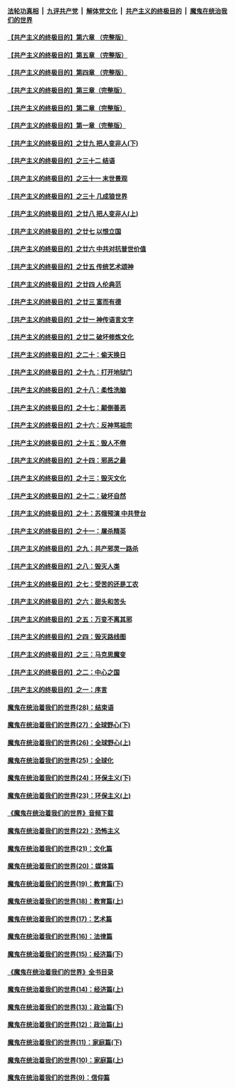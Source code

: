 ####  [法轮功真相](../../../../basic/blob/master/README.md?t=03311301) &nbsp;|&nbsp; [九评共产党](../../../../9ping.md/blob/master/README.md?t=03311301) &nbsp;|&nbsp; [解体党文化](../../../../jtdwh.md/blob/master/README.md?t=03311301)  &nbsp;|&nbsp; [共产主义的终极目的](../../../../gczydzjmd.md/blob/master/README.md?t=03311301) &nbsp;|&nbsp; [魔鬼在统治我们的世界](../../../../mgztzwmdsj.md/blob/master/README.md?t=03311301) 

#### [【共产主义的终极目的】第六章 （完整版）](../pages/nsc422/n11428913.md?t=03311301) 

#### [【共产主义的终极目的】第五章 （完整版）](../pages/nsc422/n11428912.md?t=03311301) 

#### [【共产主义的终极目的】第四章 （完整版）](../pages/nsc422/n11428907.md?t=03311301) 

#### [【共产主义的终极目的】第三章（完整版）](../pages/nsc422/n11428848.md?t=03311301) 

#### [【共产主义的终极目的】第二章（完整版）](../pages/nsc422/n11428831.md?t=03311301) 

#### [【共产主义的终极目的】第一章（完整版）](../pages/nsc422/n11417651.md?t=03311301) 

#### [【共产主义的终极目的】之廿九 把人变非人(下)](../pages/nsc422/n11344140.md?t=03311301) 

#### [【共产主义的终极目的】之三十二 结语](../pages/nsc422/n11360535.md?t=03311301) 

#### [【共产主义的终极目的】之三十一 末世景观](../pages/nsc422/n11351129.md?t=03311301) 

#### [【共产主义的终极目的】之三十 几成狼世界](../pages/nsc422/n11348280.md?t=03311301) 

#### [【共产主义的终极目的】之廿八 把人变非人(上)](../pages/nsc422/n11340492.md?t=03311301) 

#### [【共产主义的终极目的】之廿七 以恨立国](../pages/nsc422/n11336944.md?t=03311301) 

#### [【共产主义的终极目的】之廿六 中共对抗普世价值](../pages/nsc422/n11324785.md?t=03311301) 

#### [【共产主义的终极目的】之廿五 传统艺术颂神](../pages/nsc422/n11296396.md?t=03311301) 

#### [【共产主义的终极目的】之廿四 人伦典范](../pages/nsc422/n11296397.md?t=03311301) 

#### [【共产主义的终极目的】之廿三 富而有德](../pages/nsc422/n11283598.md?t=03311301) 

#### [【共产主义的终极目的】之廿一 神传语言文字](../pages/nsc422/n11263265.md?t=03311301) 

#### [【共产主义的终极目的】之廿二 破坏修炼文化](../pages/nsc422/n11245728.md?t=03311301) 

#### [【共产主义的终极目的】之二十：偷天换日](../pages/nsc422/n11238846.md?t=03311301) 

#### [【共产主义的终极目的】之十九：打开地狱门](../pages/nsc422/n11206376.md?t=03311301) 

#### [【共产主义的终极目的】之十八：柔性洗脑](../pages/nsc422/n11199994.md?t=03311301) 

#### [【共产主义的终极目的】之十七：颠倒善恶](../pages/nsc422/n11179782.md?t=03311301) 

#### [【共产主义的终极目的】之十六：反神骂祖宗](../pages/nsc422/n11166798.md?t=03311301) 

#### [【共产主义的终极目的】之十五：毁人不倦](../pages/nsc422/n11166792.md?t=03311301) 

#### [【共产主义的终极目的】之十四：邪恶之最](../pages/nsc422/n11150249.md?t=03311301) 

#### [【共产主义的终极目的】之十三：毁灭文化](../pages/nsc422/n11135227.md?t=03311301) 

#### [【共产主义的终极目的】之十二：破坏自然](../pages/nsc422/n11135214.md?t=03311301) 

#### [【共产主义的终极目的】之十：苏俄预演 中共登台](../pages/nsc422/n11118424.md?t=03311301) 

#### [【共产主义的终极目的】之十一：屠杀精英](../pages/nsc422/n11118442.md?t=03311301) 

#### [【共产主义的终极目的】之九：共产邪灵一路杀](../pages/nsc422/n11114139.md?t=03311301) 

#### [【共产主义的终极目的】之八：毁灭人类](../pages/nsc422/n11108503.md?t=03311301) 

#### [【共产主义的终极目的】之七：受苦的还是工农](../pages/nsc422/n11101809.md?t=03311301) 

#### [【共产主义的终极目的】之六：甜头和苦头](../pages/nsc422/n11096971.md?t=03311301) 

#### [【共产主义的终极目的】之五：万变不离其邪](../pages/nsc422/n11091285.md?t=03311301) 

#### [【共产主义的终极目的】之四：毁灭路线图](../pages/nsc422/n11086284.md?t=03311301) 

#### [【共产主义的终极目的】之三：马克思魔变](../pages/nsc422/n11061941.md?t=03311301) 

#### [【共产主义的终极目的】之二：中心之国](../pages/nsc422/n11047728.md?t=03311301) 

#### [【共产主义的终极目的】之一：序言](../pages/nsc422/n11086077.md?t=03311301) 

#### [魔鬼在统治着我们的世界(28)：结束语](../pages/nsc422/n10936246.md?t=03311301) 

#### [魔鬼在统治着我们的世界(27)：全球野心(下)](../pages/nsc422/n10928319.md?t=03311301) 

#### [魔鬼在统治着我们的世界(26)：全球野心(上)](../pages/nsc422/n10900318.md?t=03311301) 

#### [魔鬼在统治着我们的世界(25)：全球化](../pages/nsc422/n10788205.md?t=03311301) 

#### [魔鬼在统治着我们的世界(24)：环保主义(下)](../pages/nsc422/n10695307.md?t=03311301) 

#### [魔鬼在统治着我们的世界(23)：环保主义(上)](../pages/nsc422/n10688613.md?t=03311301) 

#### [《魔鬼在统治着我们的世界》音频下载](../pages/nsc422/n10635553.md?t=03311301) 

#### [魔鬼在统治着我们的世界(22)：恐怖主义](../pages/nsc422/n10614727.md?t=03311301) 

#### [魔鬼在统治着我们的世界(21)：文化篇](../pages/nsc422/n10597706.md?t=03311301) 

#### [魔鬼在统治着我们的世界(20)：媒体篇](../pages/nsc422/n10586579.md?t=03311301) 

#### [魔鬼在统治着我们的世界(19)：教育篇(下)](../pages/nsc422/n10564808.md?t=03311301) 

#### [魔鬼在统治着我们的世界(18)：教育篇(上)](../pages/nsc422/n10526970.md?t=03311301) 

#### [魔鬼在统治着我们的世界(17)：艺术篇](../pages/nsc422/n10499093.md?t=03311301) 

#### [魔鬼在统治着我们的世界(16)：法律篇](../pages/nsc422/n10485969.md?t=03311301) 

#### [魔鬼在统治着我们的世界(15)：经济篇(下)](../pages/nsc422/n10469975.md?t=03311301) 

#### [《魔鬼在统治着我们的世界》全书目录](../pages/nsc422/n10464261.md?t=03311301) 

#### [魔鬼在统治着我们的世界(14)：经济篇(上)](../pages/nsc422/n10457370.md?t=03311301) 

#### [魔鬼在统治着我们的世界(13)：政治篇(下)](../pages/nsc422/n10448270.md?t=03311301) 

#### [魔鬼在统治着我们的世界(12)：政治篇(上)](../pages/nsc422/n10444576.md?t=03311301) 

#### [魔鬼在统治着我们的世界(11)：家庭篇(下)](../pages/nsc422/n10440961.md?t=03311301) 

#### [魔鬼在统治着我们的世界(10)：家庭篇(上)](../pages/nsc422/n10435448.md?t=03311301) 

#### [魔鬼在统治着我们的世界(9)：信仰篇](../pages/nsc422/n10432159.md?t=03311301) 

